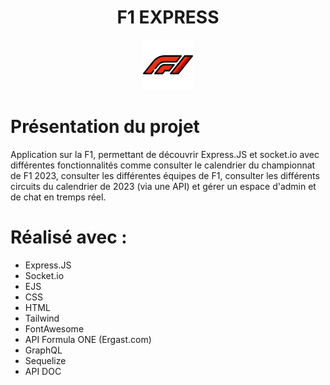 <!-- PROJECT LOGO -->
<h1 align="center">F1 EXPRESS</h1>
<div align="center">
  <img src="public/assets/f1.png" alt="Logo" width="80" height="80">
</div>


<!-- Présentation du projet -->
# Présentation du projet

Application sur la F1, permettant de découvrir Express.JS et socket.io avec différentes fonctionnalités comme consulter le calendrier du championnat de F1 2023, consulter les différentes équipes de F1, consulter les différents circuits du calendrier de 2023 (via une API) et gérer un espace d'admin et de chat en tremps réel.


<!-- Réalisé -->
# Réalisé avec :

* Express.JS
* Socket.io
* EJS
* CSS
* HTML
* Tailwind
* FontAwesome
* API Formula ONE (Ergast.com)
* GraphQL
* Sequelize
* API DOC
